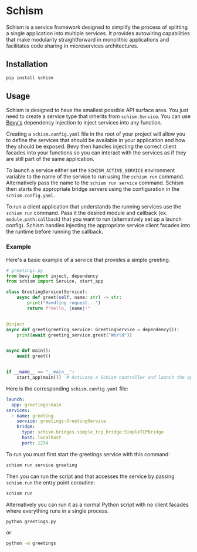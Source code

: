 # Schism

Schism is a service framework designed to simplify the process of splitting a single application into multiple services. It provides autowiring capabilities that make modularity straightforward in monolithic applications and facilitates code sharing in microservices architectures.

## Installation

```bash
pip install schism
```

## Usage

Schism is designed to have the smallest possible API surface area. You just need to create a service type that inherits from `schism.Service`. You can use [Bevy's](https://github.com/ZechCodes/Bevy) dependency injection to inject services into any function.

Creating a `schism.config.yaml` file in the root of your project will allow you to define the services that should be available in your application and how they should be exposed. Bevy then handles injecting the correct client facades into your functions so you can interact with the services as if they are still part of the same application. 

To launch a service either set the `SCHISM_ACTIVE_SERVICE` environment variable to the name of the service to run using the `schism run` command. Alternatively pass the name to the `schism run service` command. Schism then starts the  appropriate bridge servers using the configuration in the `schism.config.yaml`.

To run a client application that understands the running services use the `schism run` command. Pass it the desired  module and callback (ex. `module.path:callback`) that you want to run (alternatively set up a launch config). Schism handles injecting the appropriate service client facades into the runtime before running the callback.

### Example

Here's a basic example of a service that provides a simple greeting.

```python
# greetings.py
from bevy import inject, dependency
from schism import Service, start_app

class GreetingService(Service):
    async def greet(self, name: str) -> str:
        print("Handling request...")
        return f"Hello, {name}!"


@inject
async def greet(greeting_service: GreetingService = dependency()):
    print(await greeting_service.greet("World"))


async def main():
    await greet()


if __name__ == "__main__":
    start_app(main())  # Activate a Schism controller and launch the app
```
Here is the corresponding `schism.config.yaml` file:

```yaml
launch:
  app: greetings:main
services:
  - name: greeting
    service: greetings:GreetingService
    bridge:
      type: schism.bridges.simple_tcp_bridge:SimpleTCPBridge
      host: localhost
      port: 1234
```

To run you must first start the greetings service with this command:

```bash
schism run service greeting
```

Then you can run the script and that accesses the service by passing `schism.run` the entry point coroutine:

```bash
schism run
```

Alternatively you can run it as a normal Python script with no client facades where everything runs in a single process.

```bash
python greetings.py
```
or
```bash
python -m greetings
```
